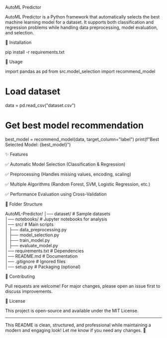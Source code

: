 

AutoML Predictor

AutoML Predictor is a Python framework that automatically selects the best machine learning model for a dataset. It supports both classification and regression problems while handling data preprocessing, model evaluation, and selection.

🔧 Installation

pip install -r requirements.txt

🚀 Usage

import pandas as pd
from src.model_selection import recommend_model

# Load dataset
data = pd.read_csv("dataset.csv")

# Get best model recommendation
best_model = recommend_model(data, target_column="label")
print(f"Best Selected Model: {best_model}")

✨ Features

✅ Automatic Model Selection (Classification & Regression)

✅ Preprocessing (Handles missing values, encoding, scaling)

✅ Multiple Algorithms (Random Forest, SVM, Logistic Regression, etc.)

✅ Performance Evaluation using Cross-Validation


📂 Folder Structure

AutoML-Predictor/
│── dataset/               # Sample datasets  
│── notebooks/             # Jupyter notebooks for analysis  
│── src/                   # Main scripts  
│   ├── data_preprocessing.py  
│   ├── model_selection.py  
│   ├── train_model.py  
│   ├── evaluate_model.py  
│── requirements.txt       # Dependencies  
│── README.md              # Documentation  
│── .gitignore             # Ignored files  
│── setup.py               # Packaging (optional)

🤝 Contributing

Pull requests are welcome! For major changes, please open an issue first to discuss improvements.

📜 License

This project is open-source and available under the MIT License.


---

This README is clean, structured, and professional while maintaining a modern and engaging look! Let me know if you need any changes. 🚀

